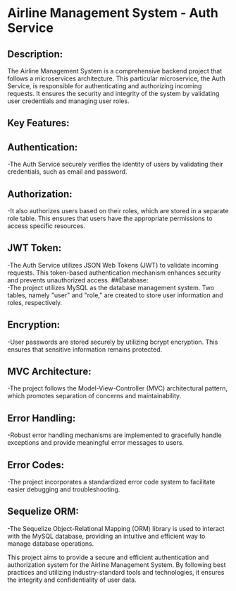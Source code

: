 # Airline Management System - Auth Service
## Description:  
The Airline Management System is a comprehensive backend project that follows a microservices architecture. This particular microservice, the Auth Service, is responsible for authenticating and authorizing incoming requests. It ensures the security and integrity of the system by validating user credentials and managing user roles.
## Key Features: 
## Authentication:   
  -The Auth Service securely verifies the identity of users by validating their credentials, such as email and password.
## Authorization:  
  -It also authorizes users based on their roles, which are stored in a separate role table. This ensures that users have the appropriate permissions to access specific resources.
## JWT Token:   
   -The Auth Service utilizes JSON Web Tokens (JWT) to validate incoming requests. This token-based authentication mechanism enhances security and prevents unauthorized access.
##Database:   
   -The project utilizes MySQL as the database management system. Two tables, namely "user" and "role," are created to store user information and roles, respectively.
## Encryption:   
   -User passwords are stored securely by utilizing bcrypt encryption. This ensures that sensitive information remains protected.
## MVC Architecture:   
   -The project follows the Model-View-Controller (MVC) architectural pattern, which promotes separation of concerns and maintainability.
## Error Handling:   
   -Robust error handling mechanisms are implemented to gracefully handle exceptions and provide meaningful error messages to users.
## Error Codes:   
   -The project incorporates a standardized error code system to facilitate easier debugging and troubleshooting.
## Sequelize ORM:   
   -The Sequelize Object-Relational Mapping (ORM) library is used to interact with the MySQL database, providing an intuitive and efficient way to manage database operations.


This project aims to provide a secure and efficient authentication and authorization system for the Airline Management System. By following best practices and utilizing industry-standard tools and technologies, it ensures the integrity and confidentiality of user data.
